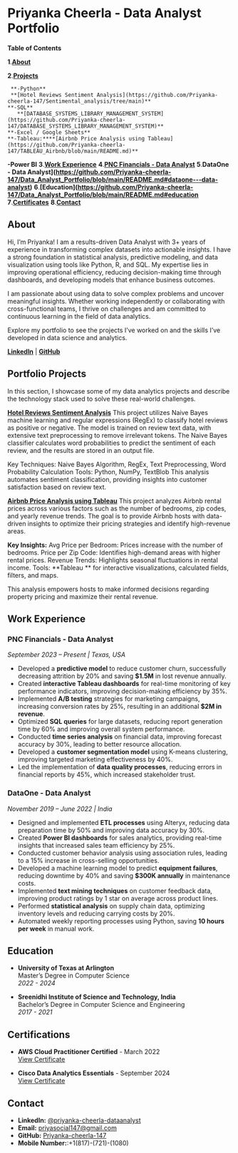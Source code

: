 
# Priyanka Cheerla - Data Analyst Portfolio
**Table of Contents**

**1**.**[About](https://github.com/Priyanka-cheerla-147/Data_Analyst_Portfolio#about)**

**2**.**[Projects](https://github.com/Priyanka-cheerla-147/Data_Analyst_Portfolio#portfolio-projects)**

     **-Python**
     **[Hotel Reviews Sentiment Analysis](https://github.com/Priyanka-cheerla-147/Sentimental_analysis/tree/main)**  
    **-SQL**
       **[DATABASE_SYSTEMS_LIBRARY_MANAGEMENT_SYSTEM](https://github.com/Priyanka-cheerla-147/DATABASE_SYSTEMS_LIBRARY_MANAGEMENT_SYSTEM)**
    **-Excel / Google Sheets**
    **-Tableau:****[Airbnb Price Analysis using Tableau](https://github.com/Priyanka-cheerla-147/TABLEAU_Airbnb/blob/main/README.md)**
   **-Power BI**
**3**.**[Work Experience](https://github.com/Priyanka-cheerla-147/Data_Analyst_Portfolio/blob/main/README.md#work-experience)**
**4**.**[PNC Financials - Data Analyst](https://github.com/Priyanka-cheerla-147/Data_Analyst_Portfolio/blob/main/README.md#pnc-financials---data-analyst)**
**5**.**DataOne - Data Analyst](https://github.com/Priyanka-cheerla-147/Data_Analyst_Portfolio/blob/main/README.md#dataone---data-analyst)**
**6**.**[Education](https://github.com/Priyanka-cheerla-147/Data_Analyst_Portfolio/blob/main/README.md#education**
**7**.**[Certificates](https://github.com/Priyanka-cheerla-147/Data_Analyst_Portfolio/blob/main/README.md#certifications)**
**8**.**[Contact](https://github.com/Priyanka-cheerla-147/Data_Analyst_Portfolio/blob/main/README.md#contact)**

## About
Hi, I’m Priyanka! I am a results-driven Data Analyst with 3+ years of experience in transforming complex datasets into actionable insights. I have a strong foundation in statistical analysis, predictive modeling, and data visualization using tools like Python, R, and SQL. My expertise lies in improving operational efficiency, reducing decision-making time through dashboards, and developing models that enhance business outcomes.

I am passionate about using data to solve complex problems and uncover meaningful insights. Whether working independently or collaborating with cross-functional teams, I thrive on challenges and am committed to continuous learning in the field of data analytics.

Explore my portfolio to see the projects I’ve worked on and the skills I’ve developed in data science and analytics.

**[LinkedIn](https://www.linkedin.com/in/priyanka-cheerla-dataanalyst/)** | **[GitHub](https://github.com/Priyanka-cheerla-147)**

## Portfolio Projects

In this section, I showcase some of my data analytics projects and describe the technology stack used to solve these real-world challenges.

**[Hotel Reviews Sentiment Analysis](https://github.com/Priyanka-cheerla-147/Sentimental_analysis/tree/main)**
This project utilizes Naive Bayes machine learning and regular expressions (RegEx) to classify hotel reviews as positive or negative. The model is trained on review text data, with extensive text preprocessing to remove irrelevant tokens. The Naive Bayes classifier calculates word probabilities to predict the sentiment of each review, and the results are stored in an output file.

Key Techniques: Naive Bayes Algorithm, RegEx, Text Preprocessing, Word Probability Calculation
Tools: Python, NumPy, TextBlob
This analysis automates sentiment classification, providing insights into customer satisfaction based on review text.

**[Airbnb Price Analysis using Tableau](https://github.com/Priyanka-cheerla-147/TABLEAU_Airbnb/blob/main/README.md)**
This project analyzes Airbnb rental prices across various factors such as the number of bedrooms, zip codes, and yearly revenue trends. The goal is to provide Airbnb hosts with data-driven insights to optimize their pricing strategies and identify high-revenue areas.

**Key Insights:**
Avg Price per Bedroom: Prices increase with the number of bedrooms.
Price per Zip Code: Identifies high-demand areas with higher rental prices.
Revenue Trends: Highlights seasonal fluctuations in rental income.
Tools: **Tableau ** for interactive visualizations, calculated fields, filters, and maps.

This analysis empowers hosts to make informed decisions regarding property pricing and maximize their rental revenue.

## Work Experience

### **PNC Financials** - Data Analyst  
*September 2023 – Present | Texas, USA*

- Developed a **predictive model** to reduce customer churn, successfully decreasing attrition by 20% and saving **$1.5M** in lost revenue annually.
- Created **interactive Tableau dashboards** for real-time monitoring of key performance indicators, improving decision-making efficiency by 35%.
- Implemented **A/B testing** strategies for marketing campaigns, increasing conversion rates by 25%, resulting in an additional **$2M in revenue**.
- Optimized **SQL queries** for large datasets, reducing report generation time by 60% and improving overall system performance.
- Conducted **time series analysis** on financial data, improving forecast accuracy by 30%, leading to better resource allocation.
- Developed a **customer segmentation model** using K-means clustering, improving targeted marketing effectiveness by 40%.
- Led the implementation of **data quality processes**, reducing errors in financial reports by 45%, which increased stakeholder trust.

### **DataOne** - Data Analyst  
*November 2019 – June 2022 | India*

- Designed and implemented **ETL processes** using Alteryx, reducing data preparation time by 50% and improving data accuracy by 30%.
- Created **Power BI dashboards** for sales analytics, providing real-time insights that increased sales team efficiency by 25%.
- Conducted customer behavior analysis using association rules, leading to a 15% increase in cross-selling opportunities.
- Developed a machine learning model to predict **equipment failures**, reducing downtime by 40% and saving **$300K annually** in maintenance costs.
- Implemented **text mining techniques** on customer feedback data, improving product ratings by 1 star on average across product lines.
- Performed **statistical analysis** on supply chain data, optimizing inventory levels and reducing carrying costs by 20%.
- Automated weekly reporting processes using Python, saving **10 hours per week** in manual work.

## Education
- **University of Texas at Arlington**  
  Master’s Degree in Computer Science  
  *2022 - 2024*

- **Sreenidhi Institute of Science and Technology, India**  
  Bachelor’s Degree in Computer Science and Engineering  
  *2017 - 2021*

## Certifications
- **AWS Cloud Practitioner Certified** - March 2022  
  [View Certificate](https://www.credly.com/badges/03a4dc83-b94f-4c78-83d4-ee5f8a5f83b7/public_url)

- **Cisco Data Analytics Essentials** - September 2024  
  [View Certificate](https://www.credly.com/badges/03a4dc83-b94f-4c78-83d4-ee5f8a5f83b7/public_url)

## Contact
- **LinkedIn:** [@priyanka-cheerla-dataanalyst](https://www.linkedin.com/in/priyanka-cheerla-dataanalyst/)
- **Email:** priyasocial147@gmail.com  
- **GitHub:** [Priyanka-cheerla-147](https://github.com/Priyanka-cheerla-147)
- **Mobile Number:**:+1(817)-(721)-(1080)
